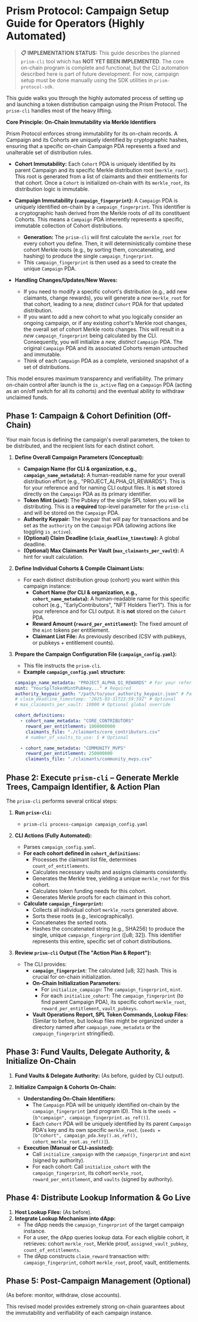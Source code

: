 # Prism Protocol: Campaign Setup Guide for Operators (Highly Automated)

> **📋 IMPLEMENTATION STATUS:** This guide describes the planned `prism-cli` tool which has **NOT YET BEEN IMPLEMENTED**. The core on-chain program is complete and functional, but the CLI automation described here is part of future development. For now, campaign setup must be done manually using the SDK utilities in `prism-protocol-sdk`.

This guide walks you through the highly automated process of setting up and launching a token distribution campaign using the Prism Protocol. The `prism-cli` handles most of the heavy lifting.

**Core Principle: On-Chain Immutability via Merkle Identifiers**

Prism Protocol enforces strong immutability for its on-chain records. A Campaign and its Cohorts are uniquely identified by cryptographic hashes, ensuring that a specific on-chain Campaign PDA represents a fixed and unalterable set of distribution rules.

- **Cohort Immutability:** Each `Cohort` PDA is uniquely identified by its parent Campaign and its specific Merkle distribution root (`merkle_root`). This root is generated from a list of claimants and their entitlements for that cohort. Once a `Cohort` is initialized on-chain with its `merkle_root`, its distribution logic is immutable.

- **Campaign Immutability (`campaign_fingerprint`):** A `Campaign` PDA is uniquely identified on-chain by a `campaign_fingerprint`. This identifier is a cryptographic hash derived from the Merkle roots of _all_ its constituent Cohorts. This means a `Campaign` PDA inherently represents a specific, immutable collection of Cohort distributions.

  - **Generation:** The `prism-cli` will first calculate the `merkle_root` for every cohort you define. Then, it will deterministically combine these cohort Merkle roots (e.g., by sorting them, concatenating, and hashing) to produce the single `campaign_fingerprint`.
  - This `campaign_fingerprint` is then used as a seed to create the unique `Campaign` PDA.

- **Handling Changes/Updates/New Waves:**
  - If you need to modify a specific cohort's distribution (e.g., add new claimants, change rewards), you will generate a _new_ `merkle_root` for that cohort, leading to a _new, distinct_ `Cohort` PDA for that updated distribution.
  - If you want to add a new cohort to what you logically consider an ongoing campaign, or if any existing cohort's Merkle root changes, the overall set of cohort Merkle roots changes. This will result in a _new_ `campaign_fingerprint` being calculated by the CLI. Consequently, you will initialize a _new, distinct_ `Campaign` PDA. The original `Campaign` PDA and its associated Cohorts remain untouched and immutable.
  - Think of each `Campaign` PDA as a complete, versioned snapshot of a set of distributions.

This model ensures maximum transparency and verifiability. The primary on-chain control after launch is the `is_active` flag on a `Campaign` PDA (acting as an on/off switch for all its cohorts) and the eventual ability to withdraw unclaimed funds.

## Phase 1: Campaign & Cohort Definition (Off-Chain)

Your main focus is defining the campaign's overall parameters, the token to be distributed, and the recipient lists for each distinct cohort.

1.  **Define Overall Campaign Parameters (Conceptual):**

    - **Campaign Name (for CLI & organization, e.g., `campaign_name_metadata`):** A human-readable name for your overall distribution effort (e.g., "PROJECT_ALPHA_Q1_REWARDS"). This is for your reference and for naming CLI output files. It is **not** stored directly on the `Campaign` PDA as its primary identifier.
    - **Token Mint (`mint`):** The Pubkey of the single SPL token you will be distributing. This is a **required** top-level parameter for the `prism-cli` and will be stored on the `Campaign` PDA.
    - **Authority Keypair:** The keypair that will pay for transactions and be set as the `authority` on the `Campaign` PDA (allowing actions like toggling `is_active`).
    - **(Optional) Claim Deadline (`claim_deadline_timestamp`):** A global deadline.
    - **(Optional) Max Claimants Per Vault (`max_claimants_per_vault`):** A hint for vault calculation.

2.  **Define Individual Cohorts & Compile Claimant Lists:**

    - For each distinct distribution group (cohort) you want within this campaign instance:
      - **Cohort Name (for CLI & organization, e.g., `cohort_name_metadata`):** A human-readable name for this specific cohort (e.g., "EarlyContributors", "NFT Holders Tier1"). This is for your reference and for CLI output. It is **not** stored on the `Cohort` PDA.
      - **Reward Amount (`reward_per_entitlement`):** The fixed amount of the `mint` tokens per entitlement.
      - **Claimant List File:** As previously described (CSV with pubkeys, or pubkeys + entitlement counts).

3.  **Prepare the Campaign Configuration File (`campaign_config.yaml`):**

    - This file instructs the `prism-cli`.
    - **Example `campaign_config.yaml` structure:**

    ```yaml
    campaign_name_metadata: "PROJECT_ALPHA_Q1_REWARDS" # For your reference & CLI output
    mint: "YourSplTokenMintPubkey..." # Required
    authority_keypair_path: "/path/to/your_authority_keypair.json" # Path to the authority keypair
    # claim_deadline_timestamp: "2025-03-31T23:59:59Z" # Optional
    # max_claimants_per_vault: 10000 # Optional global override

    cohort_definitions:
      - cohort_name_metadata: "CORE_CONTRIBUTORS"
        reward_per_entitlement: 1000000000
        claimants_file: "./claimants/core_contributors.csv"
        # number_of_vaults_to_use: 5 # Optional

      - cohort_name_metadata: "COMMUNITY_MVPS"
        reward_per_entitlement: 250000000
        claimants_file: "./claimants/community_mvps.csv"
    ```

## Phase 2: Execute `prism-cli` – Generate Merkle Trees, Campaign Identifier, & Action Plan

The `prism-cli` performs several critical steps:

1.  **Run `prism-cli`:**

    - `prism-cli process-campaign campaign_config.yaml`

2.  **CLI Actions (Fully Automated):**

    - Parses `campaign_config.yaml`.
    - **For each cohort defined in `cohort_definitions`:**
      - Processes the claimant list file, determines `count_of_entitlements`.
      - Calculates necessary vaults and assigns claimants consistently.
      - Generates the Merkle tree, yielding a unique `merkle_root` for this cohort.
      - Calculates token funding needs for this cohort.
      - Generates Merkle proofs for each claimant in this cohort.
    - **Calculate `campaign_fingerprint`:**
      - Collects all individual cohort `merkle_root`s generated above.
      - Sorts these roots (e.g., lexicographically).
      - Concatenates the sorted roots.
      - Hashes the concatenated string (e.g., SHA256) to produce the single, unique `campaign_fingerprint` ([u8; 32]). This identifier represents this entire, specific set of cohort distributions.

3.  **Review `prism-cli` Output (The "Action Plan & Report"):**
    - The CLI provides:
      - **`campaign_fingerprint`**: The calculated [u8; 32] hash. This is crucial for on-chain initialization.
      - **On-Chain Initialization Parameters:**
        - For `initialize_campaign`: The `campaign_fingerprint`, `mint`.
        - For each `initialize_cohort`: The `campaign_fingerprint` (to find parent Campaign PDA), its specific cohort `merkle_root`, `reward_per_entitlement`, `vault_pubkeys`.
      - **Vault Operations Report, SPL Token Commands, Lookup Files:** (Similar to before, but lookup files might be organized under a directory named after `campaign_name_metadata` or the `campaign_fingerprint` stringified).

## Phase 3: Fund Vaults, Delegate Authority, & Initialize On-Chain

1.  **Fund Vaults & Delegate Authority:** (As before, guided by CLI output).

2.  **Initialize Campaign & Cohorts On-Chain:**
    - **Understanding On-Chain Identifiers:**
      - The `Campaign` PDA will be uniquely identified on-chain by the `campaign_fingerprint` (and program ID). This is the `seeds = [b"campaign", campaign_fingerprint.as_ref()]`.
      - Each `Cohort` PDA will be uniquely identified by its parent `Campaign` PDA's key and its own specific `merkle_root`. (`seeds = [b"cohort", campaign_pda.key().as_ref(), cohort_merkle_root.as_ref()]`).
    - **Execution (Manual or CLI-assisted):**
      - Call `initialize_campaign` with the `campaign_fingerprint` and `mint` (signed by authority).
      - For each cohort: Call `initialize_cohort` with the `campaign_fingerprint`, its cohort `merkle_root`, `reward_per_entitlement`, and `vaults` (signed by authority).

## Phase 4: Distribute Lookup Information & Go Live

1.  **Host Lookup Files:** (As before).
2.  **Integrate Lookup Mechanism into dApp:**
    - The dApp needs the `campaign_fingerprint` of the target campaign instance.
    - For a user, the dApp queries lookup data. For each eligible cohort, it retrieves: cohort `merkle_root`, Merkle proof, `assigned_vault_pubkey`, `count_of_entitlements`.
    - The dApp constructs `claim_reward` transaction with: `campaign_fingerprint`, cohort `merkle_root`, proof, vault, entitlements.

## Phase 5: Post-Campaign Management (Optional)

(As before: monitor, withdraw, close accounts).

This revised model provides extremely strong on-chain guarantees about the immutability and verifiability of each campaign instance.
